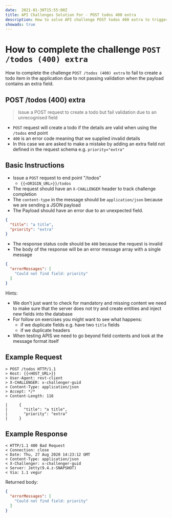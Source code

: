 ```yaml
---
date:  2021-01-30T15:55:00Z
title: API Challenges Solution For - POST todos 400 extra
description: How to solve API challenge POST todos 400 extra to trigger validation errors due to an extra field in the payload.
showads: true
---
```


# How to complete the challenge `POST /todos (400) extra`

How to complete the challenge `POST /todos (400) extra` to fail to create a todo item in the application due to not passing validation when the payload contains an extra field.

## POST /todos (400) extra

> Issue a POST request to create a todo but fail validation due to an unrecognised field

- `POST` request will create a todo if the details are valid when using the `/todos` end point
- `400` is an error code meaning that we supplied invalid details
- In this case we are asked to make a mistake by adding an extra field not defined in the request schema e.g. `priority="extra"`

## Basic Instructions

- Issue a `POST` request to end point "/todos"
    - `{{<ORIGIN_URL>}}/todos`
- The request should have an `X-CHALLENGER` header to track challenge completion
- The `content-type` in the message should be `application/json` because we are sending a JSON payload
- The Payload should have an error due to an unexpected field.

```json
{
  "title": "a title",
  "priority": "extra"
}
```
- The response status code should be `400` because the request is invalid
- The body of the response will be an error message array with a single message

```json
{
  "errorMessages": [
    "Could not find field: priority"
  ]
}
```

Hints:

- We don't just want to check for mandatory and missing content we need to make sure that the server does not try and create entities and inject new fields into the database
- For follow on exercises you might want to see what happens:
   - if we duplicate fields e.g. have two `title` fields
   - if we duplicate headers
- When testing APIS we need to go beyond field contents and look at the message format itself

## Example Request

~~~~~~~~
> POST /todos HTTP/1.1
> Host: {{<HOST_URL>}}
> User-Agent: rest-client
> X-CHALLENGER: x-challenger-guid
> Content-Type: application/json
> Accept: */*
> Content-Length: 116

|     {
|       "title": "a title",
|       "priority": "extra"
|     }
~~~~~~~~

## Example Response

~~~~~~~~
< HTTP/1.1 400 Bad Request
< Connection: close
< Date: Thu, 27 Aug 2020 14:23:12 GMT
< Content-Type: application/json
< X-Challenger: x-challenger-guid
< Server: Jetty(9.4.z-SNAPSHOT)
< Via: 1.1 vegur
~~~~~~~~

Returned body:

```json
{
  "errorMessages": [
    "Could not find field: priority"
  ]
}
```





